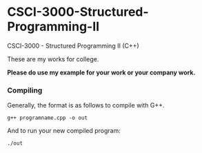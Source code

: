 # CSCI-3000-Structured-Programming-II
CSCI-3000 - Structured Programming II (C++)

These are my works for college.

**Please do use my example for your work or your company work.**

### Compiling

Generally, the format is as follows to compile with G++.

```
g++ programname.cpp -o out
```

And to run your new compiled program:

```
./out
```
